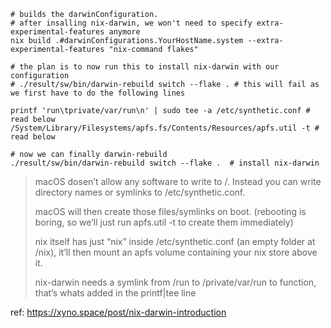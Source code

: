 ```
# builds the darwinConfiguration.
# after insalling nix-darwin, we won't need to specify extra-experimental-features anymore
nix build .#darwinConfigurations.YourHostName.system --extra-experimental-features "nix-command flakes"

# the plan is to now run this to install nix-darwin with our configuration
# ./result/sw/bin/darwin-rebuild switch --flake . # this will fail as we first have to do the following lines

printf 'run\tprivate/var/run\n' | sudo tee -a /etc/synthetic.conf # read below
/System/Library/Filesystems/apfs.fs/Contents/Resources/apfs.util -t # read below

# now we can finally darwin-rebuild
./result/sw/bin/darwin-rebuild switch --flake .  # install nix-darwin
```
> macOS dosen’t allow any software to write to /. Instead you can write directory names or symlinks to /etc/synthetic.conf.
> 
> macOS will then create those files/symlinks on boot. (rebooting is boring, so we’ll just run apfs.util -t to create them immediately)
> 
> nix itself has just “nix” inside /etc/synthetic.conf (an empty folder at /nix), it’ll then mount an apfs volume containing your nix store above it.
> 
> nix-darwin needs a symlink from /run to /private/var/run to function, that’s whats added in the printf|tee line 

ref: https://xyno.space/post/nix-darwin-introduction
